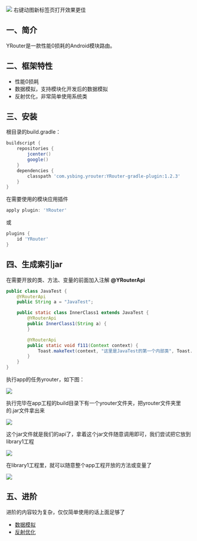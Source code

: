 
![](https://github.com/ysbing/YRouter/wiki/assets/video_start.gif)
右键动图新标签页打开效果更佳

## 一、简介

YRouter是一款性能0损耗的Android模块路由。

## 二、框架特性
* 性能0损耗
* 数据模拟，支持模块化开发后的数据模拟
* 反射优化，非常简单使用系统类

## 三、安装

根目录的build.gradle：
``` gradle
buildscript {
    repositories {
        jcenter()
        google()
    }
    dependencies {
        classpath 'com.ysbing.yrouter:YRouter-gradle-plugin:1.2.3'
    }
}
```
在需要使用的模块应用插件
``` gradle
apply plugin: 'YRouter'
```
或
``` gradle
plugins {
    id 'YRouter'
}
```
## 四、生成索引jar
在需要开放的类、方法、变量的前面加入注解 **@YRouterApi**
``` java
public class JavaTest {
    @YRouterApi
    public String a = "JavaTest";

    public static class InnerClass1 extends JavaTest {
        @YRouterApi
        public InnerClass1(String a) {
        }

        @YRouterApi
        public static void f111(Context context) {
            Toast.makeText(context, "这里是JavaTest的第一个内部类", Toast.LENGTH_SHORT).show();
        }
    }
}
```

执行app的任务yrouter，如下图：

![](https://github.com/ysbing/YRouter/wiki/assets/img_yrouter_task.png)

执行完毕在app工程的build目录下有一个yrouter文件夹，把yrouter文件夹里的.jar文件拿出来

![](https://github.com/ysbing/YRouter/wiki/assets/img_yrouter_index.png)

这个jar文件就是我们的api了，拿着这个jar文件随意调用即可，我们尝试把它放到library1工程

![](https://github.com/ysbing/YRouter/wiki/assets/img_yrouter_dependencies.png)

在library1工程里，就可以随意整个app工程开放的方法或变量了

![](https://github.com/ysbing/YRouter/wiki/assets/img_class_call.png)

## 五、进阶
进阶的内容较为复杂，仅仅简单使用的话上面足够了
* [数据模拟](mock.md)
* [反射优化](reflection.md)
